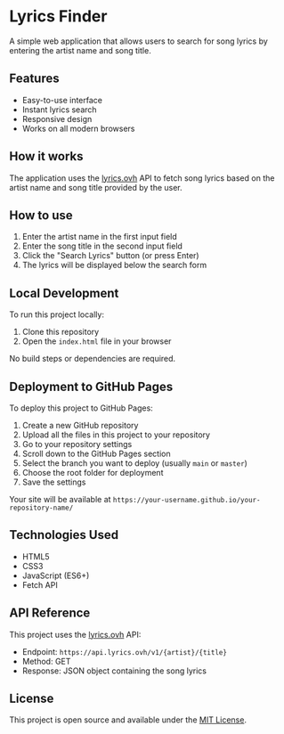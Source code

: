 # Lyrics Finder

A simple web application that allows users to search for song lyrics by entering the artist name and song title.

## Features

- Easy-to-use interface
- Instant lyrics search
- Responsive design
- Works on all modern browsers

## How it works

The application uses the [lyrics.ovh](https://lyricsovh.docs.apiary.io/) API to fetch song lyrics based on the artist name and song title provided by the user.

## How to use

1. Enter the artist name in the first input field
2. Enter the song title in the second input field
3. Click the "Search Lyrics" button (or press Enter)
4. The lyrics will be displayed below the search form

## Local Development

To run this project locally:

1. Clone this repository
2. Open the `index.html` file in your browser

No build steps or dependencies are required.

## Deployment to GitHub Pages

To deploy this project to GitHub Pages:

1. Create a new GitHub repository
2. Upload all the files in this project to your repository
3. Go to your repository settings
4. Scroll down to the GitHub Pages section
5. Select the branch you want to deploy (usually `main` or `master`)
6. Choose the root folder for deployment
7. Save the settings

Your site will be available at `https://your-username.github.io/your-repository-name/`

## Technologies Used

- HTML5
- CSS3
- JavaScript (ES6+)
- Fetch API

## API Reference

This project uses the [lyrics.ovh](https://lyricsovh.docs.apiary.io/) API:

- Endpoint: `https://api.lyrics.ovh/v1/{artist}/{title}`
- Method: GET
- Response: JSON object containing the song lyrics

## License

This project is open source and available under the [MIT License](LICENSE). 